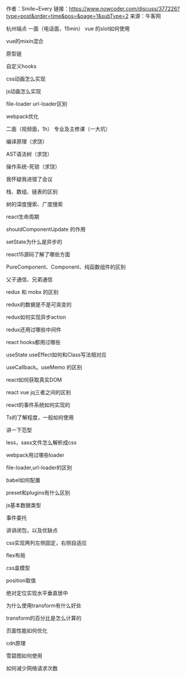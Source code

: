 作者：Smile~Every
链接：https://www.nowcoder.com/discuss/377226?type=post&order=time&pos=&page=1&subType=2
来源：牛客网

杭州端点
一面（电话面，15min）
vue 的slot如何使用

vue的mixin混合

原型链

自定义hooks

css动画怎么实现

js动画怎么实现

file-loader url-loader区别

webpack优化

二面（视频面，1h）
专业及主修课（一大坑）

编译原理（求饶）

AST语法树（求饶）

操作系统-死锁（求饶）

我怀疑我进错了会议

栈、数组、链表的区别

树的深度搜索、广度搜索

react生命周期

shouldComponentUpdate 的作用

setState为什么是异步的

react15源码了解了哪些方面

PureComponent、Component、纯函数组件的区别

父子通信、兄弟通信

redux 和 mobx 的区别

redux的数据是不是可突变的

redux如何实现异步action

redux还用过哪些中间件

react hooks都用过哪些

useState useEffect如何和Class写法相对应

useCallback。useMemo 的区别

react如何获取真实DOM

react vue jq三者之间的区别

react的事件系统如何实现的

Ts的了解程度，一般如何使用

讲一下范型

less，sass文件怎么解析成css

webpack用过哪些loader

file-loader,url-loader的区别

babel如何配置

preset和plugins有什么区别

js基本数据类型

事件委托

讲讲闭包，以及优缺点

css实现两列左侧固定，右侧自适应

flex布局

css盒模型

position取值

绝对定位实现水平垂直居中

为什么使用transform有什么好处

transform的百分比是怎么计算的

页面性能如何优化

cdn原理

雪碧图如何使用

如何减少网络请求次数